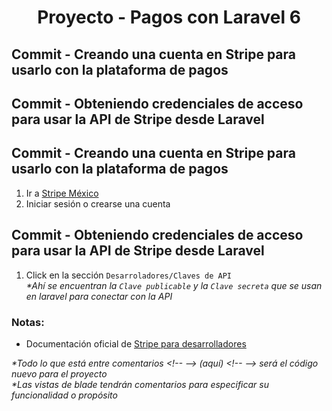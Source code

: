 
  <!-- Title -->
  <h1 align="center">Proyecto - Pagos con Laravel 6</h1>
  <!-- End Title -->

  <!-- Commit name -->
  <h2>Commit - <strong>Creando una cuenta en Stripe para usarlo con la plataforma de pagos</strong></h2>
  <h2>Commit - <strong>Obteniendo credenciales de acceso para usar la API de Stripe desde Laravel</strong></h2>
 
  <!-- End Commit name -->
  
  <!-- Commit instructions -->
  <h2>Commit - Creando una cuenta en Stripe para usarlo con la plataforma de pagos</h2>
  <ol>
   <li>
     Ir a <a href="https://stripe.com/es-mx">Stripe México</a>
   </li>
   <li>Iniciar sesión o crearse una cuenta</li>
  </ol>
  <h2>Commit - Obteniendo credenciales de acceso para usar la API de Stripe desde Laravel</h2>
  <ol>
    <li>
      Click en la sección <code>Desarroladores/Claves de API</code>
      <br>
      <em>
        *Ahí se encuentran la <code>Clave publicable</code> y la <code>Clave secreta</code> que se usan en 
         laravel para conectar con la API
      </em>
    </li>
  </ol>
  <!-- End Commit instructions -->
  
  <!-- Notes -->
  <h3>Notas:</h3>

  <ul>
    <li>Documentación oficial de <a href="https://stripe.com/docs">Stripe para desarrolladores</a></li>
  </ul>
    
  <em>
    *Todo lo que está entre comentarios
    &lt;!-- --&gt; (aquí) &lt;!-- --&gt;
    será el código nuevo para el proyecto
  </em>
  <br>
  <em>
    *Las vistas de blade tendrán comentarios para especificar su funcionalidad o propósito
  </em>
  <!-- End notes -->